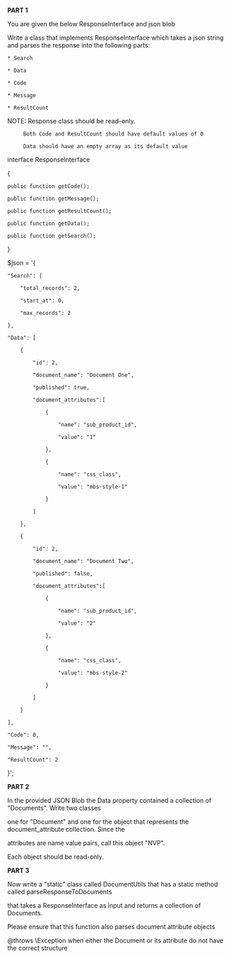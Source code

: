  **PART 1**

You are given the below ResponseInterface and json blob

Write a class that implements ResponseInterface which takes a json string and parses the response into the following parts:

 	* Search

 	* Data

 	* Code

 	* Message

 	* ResultCount
  

 NOTE: Response class should be read-only. 

 		 Both Code and ResultCount should have default values of 0

 		 Data should have an empty array as its default value





interface ResponseInterface

{

	public function getCode();

	public function getMessage();

	public function getResultCount();

	public function getData();

	public function getSearch();

}





$json = '{

    "Search": {

        "total_records": 2,

        "start_at": 0,

        "max_records": 2

    },

    "Data": [

    	{

    		"id": 2,

    		"document_name": "Document One",

    		"published": true,

    		"document_attributes":[

				{

					"name": "sub_product_id",

					"value": "1"

				},

				{

					"name": "css_class",

					"value": "mbs-style-1"

				}

    		]

    	},

    	{

    		"id": 2,

    		"document_name": "Document Two",

    		"published": false,

    		"document_attributes":[

				{

					"name": "sub_product_id",

					"value": "2"

				},

				{

					"name": "css_class",

					"value": "mbs-style-2"

				}

    		]

    	}

    ],

    "Code": 0,

    "Message": "",

    "ResultCount": 2

}';







**PART 2**

In the provided JSON Blob the Data property contained a collection of "Documents". Write two classes

one for "Document" and one for the object that represents the document_attribute collection. Since the

attributes are name value pairs, call this object "NVP".

Each object should be read-only.







**PART 3**

Now write a "static" class called  DocumentUtils that has a static method called parseResponseToDocuments

that takes a ResponseInterface as input and returns a collection of Documents.

Please ensure that this function also parses document attribute objects

@throws \Exception when either the Document or its attribute do not have the correct structure
